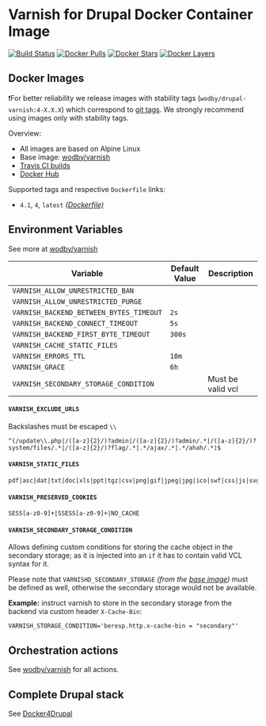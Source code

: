 # Varnish for Drupal Docker Container Image

[![Build Status](https://travis-ci.org/wodby/drupal-varnish.svg?branch=master)](https://travis-ci.org/wodby/drupal-varnish)
[![Docker Pulls](https://img.shields.io/docker/pulls/wodby/drupal-varnish.svg)](https://hub.docker.com/r/wodby/drupal-varnish)
[![Docker Stars](https://img.shields.io/docker/stars/wodby/drupal-varnish.svg)](https://hub.docker.com/r/wodby/drupal-varnish)
[![Docker Layers](https://images.microbadger.com/badges/image/wodby/drupal-varnish.svg)](https://microbadger.com/images/wodby/drupal-varnish)

## Docker Images

❗For better reliability we release images with stability tags (`wodby/drupal-varnish:4-X.X.X`) which correspond to [git tags](https://github.com/wodby/drupal-varnish/releases). We strongly recommend using images only with stability tags. 

Overview:

* All images are based on Alpine Linux
* Base image: [wodby/varnish](https://github.com/wodby/varnish)
* [Travis CI builds](https://travis-ci.org/wodby/drupal-varnish) 
* [Docker Hub](https://hub.docker.com/r/wodby/drupal-varnish)

Supported tags and respective `Dockerfile` links:

* `4.1`, `4`, `latest` [_(Dockerfile)_](https://github.com/wodby/drupal-varnish/tree/master/4/Dockerfile)

## Environment Variables

See more at [wodby/varnish](https://github.com/wodby/varnish)

| Variable                                | Default Value | Description       |
| --------------------------------------- | ------------- | ----------------- |
| `VARNISH_ALLOW_UNRESTRICTED_BAN`        |               |                   |
| `VARNISH_ALLOW_UNRESTRICTED_PURGE`      |               |                   |
| `VARNISH_BACKEND_BETWEEN_BYTES_TIMEOUT` | `2s`          |                   |
| `VARNISH_BACKEND_CONNECT_TIMEOUT`       | `5s`          |                   |
| `VARNISH_BACKEND_FIRST_BYTE_TIMEOUT`    | `300s`        |                   |
| `VARNISH_CACHE_STATIC_FILES`            |               |                   |
| `VARNISH_ERRORS_TTL`                    | `10m`         |                   |
| `VARNISH_GRACE`                         | `6h`          |                   |
| `VARNISH_SECONDARY_STORAGE_CONDITION`   |               | Must be valid vcl |

#### `VARNISH_EXCLUDE_URLS`

Backslashes must be escaped `\\`

```
^(/update\\.php|/([a-z]{2}/)?admin|/([a-z]{2}/)?admin/.*|/([a-z]{2}/)?system/files/.*|/([a-z]{2}/)?flag/.*|.*/ajax/.*|.*/ahah/.*)$
```

#### `VARNISH_STATIC_FILES`

```
pdf|asc|dat|txt|doc|xls|ppt|tgz|csv|png|gif|jpeg|jpg|ico|swf|css|js|svg
```

#### `VARNISH_PRESERVED_COOKIES`

```
SESS[a-z0-9]+|SSESS[a-z0-9]+|NO_CACHE
```

#### `VARNISH_SECONDARY_STORAGE_CONDITION`

Allows defining custom conditions for storing the cache object in the secondary 
storage; as it is injected into an `if` it has to contain valid VCL syntax for it.

Please note that `VARNISHD_SECONDARY_STORAGE` _(from the [base image](https://github.com/wodby/varnish))_
 must be defined as well, otherwise the secondary storage would not be available.

**Example:** instruct varnish to store in the secondary storage from the backend
via custom header `X-Cache-Bin`:

`VARNISH_STORAGE_CONDITION='beresp.http.x-cache-bin = "secondary"'`

## Orchestration actions

See [wodby/varnish](https://github.com/wodby/varnish) for all actions.

## Complete Drupal stack

See [Docker4Drupal](https://github.com/wodby/docker4drupal)
